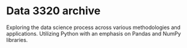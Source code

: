# Data 3320 archive

Exploring the data science process across various methodologies and applications. Utilizing Python with an emphasis on Pandas and NumPy libraries. 
